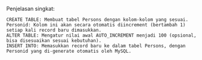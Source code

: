 Penjelasan singkat:

    CREATE TABLE: Membuat tabel Persons dengan kolom-kolom yang sesuai.
    Personid: Kolom ini akan secara otomatis diincrement (bertambah 1) setiap kali record baru dimasukkan.
    ALTER TABLE: Mengatur nilai awal AUTO_INCREMENT menjadi 100 (opsional, bisa disesuaikan sesuai kebutuhan).
    INSERT INTO: Memasukkan record baru ke dalam tabel Persons, dengan Personid yang di-generate otomatis oleh MySQL.